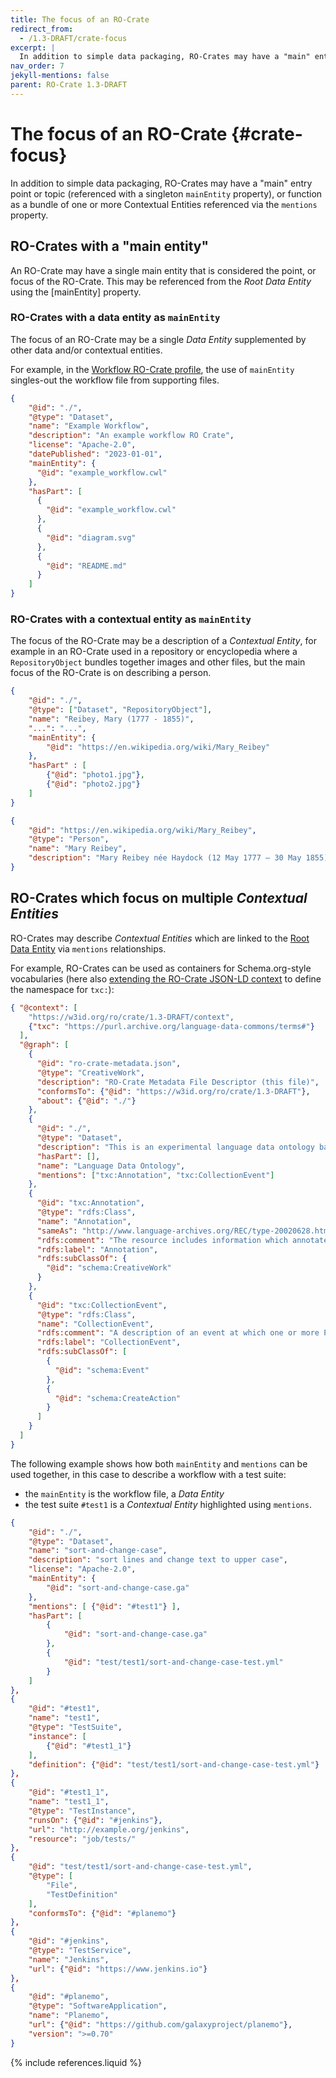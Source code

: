 ```yaml
---
title: The focus of an RO-Crate
redirect_from:
  - /1.3-DRAFT/crate-focus
excerpt: |
  In addition to simple data packaging, RO-Crates may have a "main" entry point or topic (referenced with a singleton `mainEntity` property), or function as a bundle of one or more Contextual Entities referenced via the `mentions` property.
nav_order: 7
jekyll-mentions: false
parent: RO-Crate 1.3-DRAFT
---
```

<!--
   Copyright 2019-2020 University of Technology Sydney
   Copyright 2019-2020 The University of Manchester UK 
   Copyright 2019-2022 RO-Crate contributors <https://github.com/ResearchObject/ro-crate/graphs/contributors>

   Licensed under the Apache License, Version 2.0 (the "License");
   you may not use this file except in compliance with the License.
   You may obtain a copy of the License at

       http://www.apache.org/licenses/LICENSE-2.0

   Unless required by applicable law or agreed to in writing, software
   distributed under the License is distributed on an "AS IS" BASIS,
   WITHOUT WARRANTIES OR CONDITIONS OF ANY KIND, either express or implied.
   See the License for the specific language governing permissions and
   limitations under the License.
-->

# The focus of an RO-Crate {#crate-focus}

In addition to simple data packaging, RO-Crates may have a "main" entry point or topic (referenced with a singleton `mainEntity` property), or function as a bundle of one or more Contextual Entities referenced via the `mentions` property.

## RO-Crates with a "main entity"

An RO-Crate may have a single main entity that is considered the point, or focus of the RO-Crate. This may be referenced from the _Root Data Entity_ using the [mainEntity] property.

### RO-Crates with a data entity as `mainEntity`

The focus of an RO-Crate may be a single _Data Entity_ supplemented by other data and/or contextual entities.

For example, in the [Workflow RO-Crate profile](https://www.researchobject.org/ro-crate/profiles.html#workflow-ro-crate-profile), the use of `mainEntity` singles-out the workflow file from supporting files.

```json
{
    "@id": "./",
    "@type": "Dataset",
    "name": "Example Workflow",
    "description": "An example workflow RO Crate",
    "license": "Apache-2.0",
    "datePublished": "2023-01-01",
    "mainEntity": {
      "@id": "example_workflow.cwl"
    },
    "hasPart": [
      {
        "@id": "example_workflow.cwl"
      },
      {
        "@id": "diagram.svg"
      },
      {
        "@id": "README.md"
      }
    ]
}
```

### RO-Crates with a contextual entity as `mainEntity`

The focus of the RO-Crate may be a description of a _Contextual Entity_, for example in an RO-Crate used in a repository or encyclopedia where a `RepositoryObject` bundles together images and other files, but the main focus of the RO-Crate is on describing a person.

```json
{
    "@id": "./",
    "@type": ["Dataset", "RepositoryObject"],
    "name": "Reibey, Mary (1777 - 1855)",
    "...": "...",
    "mainEntity": {
        "@id": "https://en.wikipedia.org/wiki/Mary_Reibey"
    },
    "hasPart" : [
        {"@id": "photo1.jpg"},
        {"@id": "photo2.jpg"}
    ]
}

{
    "@id": "https://en.wikipedia.org/wiki/Mary_Reibey",
    "@type": "Person",
    "name": "Mary Reibey",
    "description": "Mary Reibey née Haydock (12 May 1777 – 30 May 1855) was an English-born merchant, shipowner and trader ..."
}
```

## RO-Crates which focus on multiple _Contextual Entities_

RO-Crates may describe _Contextual Entities_ which are linked to the [Root Data Entity](root-data-entity) via `mentions` relationships.

For example, RO-Crates can be used as containers for Schema.org-style vocabularies (here also [extending the RO-Crate JSON-LD context](appendix/jsonld.html#ro-crate-json-ld-context) to define the namespace for `txc:`):

```json
{ "@context": [
    "https://w3id.org/ro/crate/1.3-DRAFT/context",
    {"txc": "https://purl.archive.org/language-data-commons/terms#"}
  ],
  "@graph": [
    {
      "@id": "ro-crate-metadata.json",
      "@type": "CreativeWork",
      "description": "RO-Crate Metadata File Descriptor (this file)",
      "conformsTo": {"@id": "https://w3id.org/ro/crate/1.3-DRAFT"},
      "about": {"@id": "./"}
    },
    {
      "@id": "./",
      "@type": "Dataset",
      "description": "This is an experimental language data ontology based on OLAC terms for use in the ATAP and LDaCA projects",
      "hasPart": [],
      "name": "Language Data Ontology",
      "mentions": ["txc:Annotation", "txc:CollectionEvent"]
    },
    {
      "@id": "txc:Annotation",
      "@type": "rdfs:Class",
      "name": "Annotation",
      "sameAs": "http://www.language-archives.org/REC/type-20020628.html#annotation",
      "rdfs:comment": "The resource includes information which annotates some other linguistic record.",
      "rdfs:label": "Annotation",
      "rdfs:subClassOf": {
        "@id": "schema:CreativeWork"
      }
    },
    {
      "@id": "txc:CollectionEvent",
      "@type": "rdfs:Class",
      "name": "CollectionEvent",
      "rdfs:comment": "A description of an event at which one or more PrimaryTexts were captured, e.g. as video or audio",
      "rdfs:label": "CollectionEvent",
      "rdfs:subClassOf": [
        {
          "@id": "schema:Event"
        },
        {
          "@id": "schema:CreateAction"
        }
      ]
    }
  ]
}    
```


The following example shows how both `mainEntity` and `mentions` can be used together, in this case to describe a workflow with a test suite:

  * the `mainEntity` is the workflow file, a _Data Entity_
  * the test suite `#test1` is a _Contextual Entity_ highlighted using `mentions`.

```json
{
    "@id": "./",
    "@type": "Dataset",
    "name": "sort-and-change-case",
    "description": "sort lines and change text to upper case",
    "license": "Apache-2.0",
    "mainEntity": {
        "@id": "sort-and-change-case.ga"
    },
    "mentions": [ {"@id": "#test1"} ],
    "hasPart": [
        {
            "@id": "sort-and-change-case.ga"
        },
        {
            "@id": "test/test1/sort-and-change-case-test.yml"
        }
    ]
},
{
    "@id": "#test1",
    "name": "test1",
    "@type": "TestSuite",
    "instance": [
        {"@id": "#test1_1"}
    ],
    "definition": {"@id": "test/test1/sort-and-change-case-test.yml"}
},
{
    "@id": "#test1_1",
    "name": "test1_1",
    "@type": "TestInstance",
    "runsOn": {"@id": "#jenkins"},
    "url": "http://example.org/jenkins",
    "resource": "job/tests/"
},
{
    "@id": "test/test1/sort-and-change-case-test.yml",
    "@type": [
        "File",
        "TestDefinition"
    ],
    "conformsTo": {"@id": "#planemo"}
},
{
    "@id": "#jenkins",
    "@type": "TestService",
    "name": "Jenkins",
    "url": {"@id": "https://www.jenkins.io"}
},
{
    "@id": "#planemo",
    "@type": "SoftwareApplication",
    "name": "Planemo",
    "url": {"@id": "https://github.com/galaxyproject/planemo"},
    "version": ">=0.70"
}
```

{% include references.liquid %}
